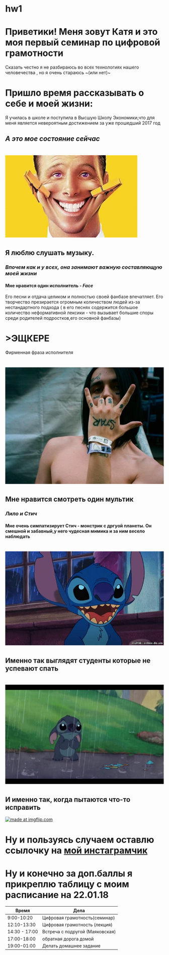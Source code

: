 # hw1
# Приветики! Меня зовут Катя и это моя первый семинар по цифровой грамотности 
Сказать честно я не разбираюсь во всех технологиях нашего человечества , но я очень стараюсь ~(или нет)~
# Пришло время рассказывать о себе и моей жизни:
Я училась в школе и поступила в Высшую Школу Экономики,что для меня является невероятным достижением за уже прошедший 2017 год 
## *А это мое состояние сейчас*
# ![](https://github.com/Arakelyan/hw1/blob/master/%D1%83%D0%BB%D1%8B%D0%B1%D0%BA%D0%B0.jpg?raw=true)
## Я люблю слушать музыку. 
### *Впочем как и у всех, она занимают важную составляющую моей жизни*
#### Мне нравится один исполнитель - *Face*
Его песни и отдача целиком и полностью своей фанбазе впечатляет. Его творчество презирается огромным количеством людей из-за нестандартного подхода ( в его песнях содержится большое количество неформативной лексики - что вызывает большие споры среди родителей подростков,его основной фанбазы)
# >ЭЩКЕРЕ 
 Фирменная фраза исполнителя
# ![](https://github.com/Arakelyan/hw1/blob/master/%D1%84%D0%B5%D1%81.jpg?raw=true)
## Мне нравится смотреть один мультик 
### *Лило и Стич*
#### Мне очень симпатизирует Стич - монстрик с дргуой планеты. Он смешной и забавный,у него чудесная мимика и за ним весело наблюдать
# ![](https://github.com/Arakelyan/hw1/blob/master/%D1%81%D1%82%D0%B8%D0%B8%D0%B8%D1%87.jpg?raw=true)
## Именно так выглядят студенты которые не успевают спать
# ![](https://github.com/Arakelyan/hw1/blob/master/%D1%81%D1%82%D0%B8%D1%87.png?raw=true)
## И именно так, когда пытаются что-то исправить
<a href="https://imgflip.com/gif/237v9i"><img src="https://i.imgflip.com/237v9i.gif" title="made at imgflip.com"/></a>
# Ну и пользуясь случаем оставлю ссылочку на [мой инстаграмчик](http://www.instagram.com/vaaart)

# Ну и конечно за доп.баллы я прикреплю таблицу с моим расписание на 22.01.18
| Время | Дела |
|-------|------|
|9:00-10:20| Цифровая грамотность(семинар)
|12:10-13:30| Цифровая грамотность (лекция)
|14:30 - 17:00| Встреча с подругой (Маяковская)
|17:00-18:00| обратная дорога домой
|19:00-01:00| Делать домашнее задание

